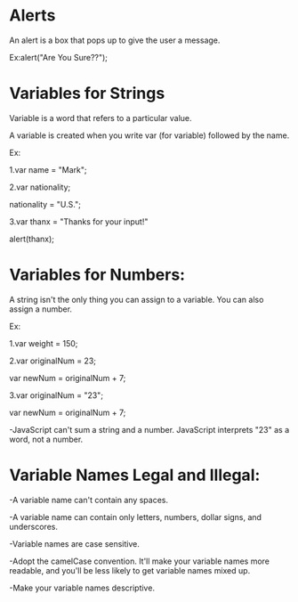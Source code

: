 # Alerts

An alert is a box that pops up to give the user a message.

Ex:alert("Are You Sure??");

# Variables for Strings 

Variable is a word that refers to a particular value.

A variable is created when you write var (for variable) followed by the name.

Ex:

1.var name = "Mark";

2.var nationality;

  nationality = "U.S.";
  
3.var thanx = "Thanks for your input!"

  alert(thanx);

# Variables for Numbers:

A string isn't the only thing you can assign to a variable. You can also assign a number.

Ex:

1.var weight = 150;

2.var originalNum = 23;

  var newNum = originalNum + 7;
  
3.var originalNum = "23";

  var newNum = originalNum + 7;
  
  
 -JavaScript can't sum a string and a number. JavaScript interprets
  "23" as a word, not a number.

# Variable Names Legal and Illegal:

-A variable name can't contain any spaces.

-A variable name can contain only letters, numbers, dollar signs, and underscores.

-Variable names are case sensitive.

-Adopt the camelCase convention. It'll make your variable names more readable, and you'll be less likely to get variable names mixed up.

-Make your variable names descriptive.




